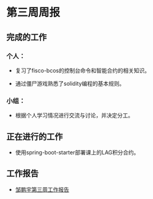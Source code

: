 # 第三周周报

## 完成的工作

### 个人：

* 复习了fisco-bcos的控制台命令和智能合约的相关知识。

* 通过僵尸游戏熟悉了solidity编程的基本规则。

### 小组：

* 根据个人学习情况进行交流与讨论，并决定分工。

  

## 正在进行的工作

* 使用spring-boot-starter部署课上的LAG积分合约。



## 工作报告

* [邹鹏宇第三周工作报告](https://github.com/2019-scut-practical-training-team/webank/blob/dev/day2/邹鹏宇/weekly_report3.md)
